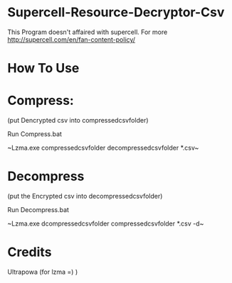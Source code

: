 # Supercell-Resource-Decryptor-Csv

This Program doesn't affaired with supercell. For more http://supercell.com/en/fan-content-policy/

# How To Use

# Compress:

(put Dencrypted csv into compressedcsvfolder)

Run Compress.bat

~Lzma.exe compressedcsvfolder decompressedcsvfolder *.csv~

# Decompress

(put the Encrypted csv into decompressedcsvfolder)

Run Decompress.bat

~Lzma.exe dcompressedcsvfolder compressedcsvfolder *.csv -d~

# Credits

Ultrapowa (for lzma =) )
